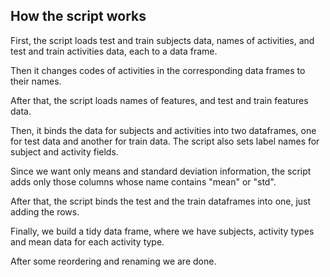 ## How the script works

First, the script loads test and train subjects data, names of activities, and test and train activities data, each to a data frame.

Then it changes codes of activities in the corresponding data frames to their names.

After that, the script loads names of features, and test and train features data.

Then, it binds the data for subjects and activities into two dataframes, one for test data and another for train data. The script also sets label names for subject and activity fields.

Since we want only means and standard deviation information, the script adds only those columns whose name contains "mean" or "std".

After that, the script binds the test and the train dataframes into one, just adding the rows.

Finally, we build a tidy data frame, where we have subjects, activity types and mean data for each activity type.

After some reordering and renaming we are done.